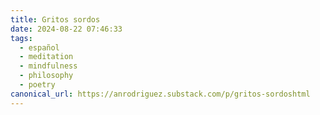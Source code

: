```yaml
---
title: Gritos sordos
date: 2024-08-22 07:46:33
tags:
  - español
  - meditation
  - mindfulness
  - philosophy
  - poetry
canonical_url: https://anrodriguez.substack.com/p/gritos-sordoshtml
---
```

‎ 